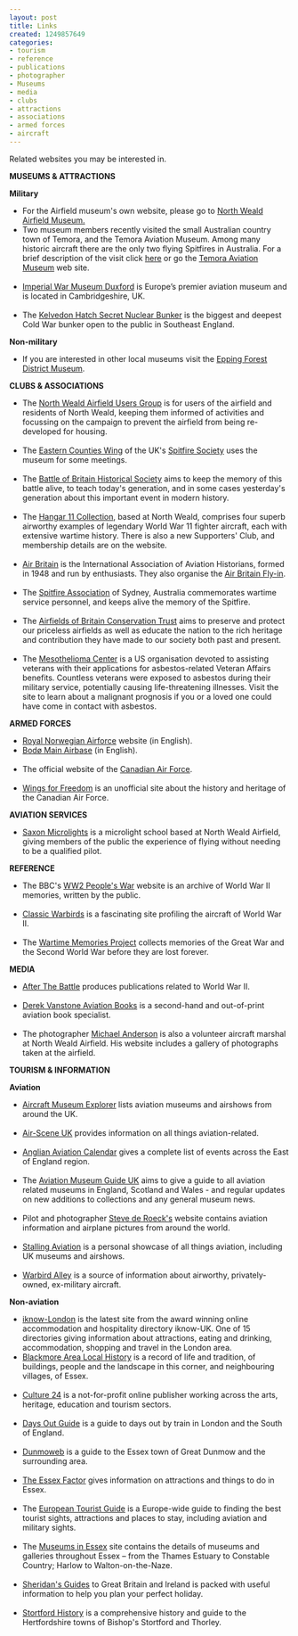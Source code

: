 ```yaml
---
layout: post
title: Links
created: 1249857649
categories:
- tourism
- reference
- publications
- photographer
- Museums
- media
- clubs
- attractions
- associations
- armed forces
- aircraft
---
```

<p>Related websites you may be interested in.</p>

<a name="museums"></a>
<strong>MUSEUMS & ATTRACTIONS</strong>

<strong>Military</strong>

<ul><li>For the Airfield museum's own website, please go to <a href="http://www.northwealdairfieldmuseum.com">North Weald Airfield Museum.</a></li>
<li>Two museum members recently visited the small Australian country town of Temora, and the Temora Aviation Museum.  Among many historic aircraft there are the only two flying Spitfires in Australia.  For a brief description of the visit click <a href="temora-aviation-museum">here</a> or go the <a href="http://www.aviationmuseum.com.au"> Temora Aviation Museum</a> web site.</li><br>
<li><a href="http://duxford.iwm.org.uk/"> Imperial War Museum Duxford</a> is Europe’s premier aviation museum and is located in Cambridgeshire, UK.</li><br>
<li>The <a href="http://www.secretnuclearbunker.com/">Kelvedon Hatch Secret Nuclear Bunker</a> is the biggest and deepest Cold War bunker open to the public in Southeast England.</li></ul>

<strong>Non-military</strong>

<ul><li>If you are interested in other local museums visit the <a href="http://www.eppingforestdc.gov.uk/leisure_and_culture/museum">Epping Forest District Museum</a>.</li></ul>

<a name="clubs"></a>
<strong>CLUBS & ASSOCIATIONS</strong>

<ul><li>The <a href="http://www.northwealdairfield.org/">North Weald Airfield Users Group</a> is for users of the airfield and residents of North Weald, keeping them informed of activities and focussing on the campaign to prevent the airfield from being re-developed for housing.</li><br><li>The <a href="http://www.spitfiresociety.org.uk">Eastern Counties Wing</a> of the UK's <a href="http://www.spitfiresociety.com">Spitfire Society</a> uses the museum for some meetings.</li><br><li>The <a href="http://www.battleofbritain1940.net">Battle of Britain Historical Society</a> aims to keep the memory of this battle alive, to teach today's generation, and in some cases yesterday's generation about this important event in modern history.</li><br><li>The <a href="http://www.hangar11.co.uk">Hangar 11 Collection</a>, based at North Weald, comprises four superb airworthy examples of legendary World War 11 fighter aircraft, each with extensive wartime history.  There is also a new Supporters' Club, and membership details are on the website.</li><br><li><a href="http://www.air-britain.com/">Air Britain</a> is the International Association of Aviation Historians, formed in 1948 and run by enthusiasts. They also organise the <a href="http://www.air-britainflyin.co.uk/index.html"> Air Britain Fly-in</a>.</li><br><li>The <a href="http://www.spitfireassociation.com.au/">Spitfire Association</a> of Sydney, Australia commemorates wartime service personnel, and keeps alive the memory of the Spitfire.</li><br><li>The <a href="http://www.abct.org.uk/">Airfields of Britain Conservation Trust</a> aims to preserve and protect our priceless airfields as well as educate the nation to the rich heritage and contribution they have made to our society both past and present.</li><br><li>The <a href="http://www.asbestos.com/veterans/">Mesothelioma Center</a> is a US organisation devoted to assisting veterans with their applications for asbestos-related Veteran Affairs benefits. Countless veterans were exposed to asbestos during their military service, potentially causing life-threatening illnesses. Visit the site to learn about a malignant prognosis if you or a loved one could have come in contact with asbestos.</li></ul>

<a name="forces"></a>
<strong>ARMED FORCES</strong>

<ul><li><a href="http://www.mil.no/luft/start/RNoAF/">Royal Norwegian Airforce</a> website (in English).</li>

<li><a href="http://www.mil.no/luft/start/RNoAF/station_overview/article.jhtml?articleID=103953">Bodø Main Airbase</a> (in English).</li><br><li>The official website of the <a href="http://www.airforce.forces.gc.ca">Canadian Air Force</a>.</li><br><li><a href="http://www.wingsforfreedom.com/">Wings for Freedom</a> is an unofficial site about the history and heritage of the Canadian Air Force.</li></ul>

<a name="services"></a>
<strong>AVIATION SERVICES</strong>

<ul><li><a href="http://www.saxonmicro.co.uk">Saxon Microlights</a> is a microlight school based at North Weald Airfield, giving members of the public the experience of flying without needing to be a qualified pilot.</li></ul>

<a name="reference"></a>
<strong>REFERENCE</strong>

<ul><li>The BBC's <a href="http://www.bbc.co.uk/ww2peopleswar">WW2 People's War</a> website is an archive of World War II memories, written by the public.</li><br><li><a href="http://www.classicwarbirds.co.uk">Classic Warbirds</a> is a fascinating site profiling the aircraft of World War II.</li><br><li>The <a href="http://www.wartimememories.co.uk/">Wartime Memories Project</a> collects memories of the Great War and the Second World War before they are lost forever.</li></ul>

<a name="media"></a>
<strong>MEDIA</strong>

<ul><li><a href="http://www.afterthebattle.com/home.htm">After The Battle</a> produces publications related to World War II.</li><br><li><a href="http://www.aircraftbooks.com/">Derek Vanstone Aviation Books</a> is a second-hand and out-of-print aviation book specialist.</li><br><li>The photographer <a href="http://www.michaelandersonlrps.co.uk/north_weald_gallery.htm">Michael Anderson</a> is also a volunteer aircraft marshal at North Weald Airfield.  His website includes a gallery of photographs taken at the airfield.</li></ul>

<a name="tourism"></a>
<strong>TOURISM & INFORMATION</strong>

<strong>Aviation</strong>

<ul><li><a href="http://www.museum-explorer.org.uk">Aircraft Museum Explorer</a> lists aviation museums and airshows from around the UK.</li><br><li><a href="http://www.airsceneuk.org.uk/">Air-Scene UK</a> provides information on all things aviation-related.</li><br><li><a href="http://www.aac.btik.com/">Anglian Aviation Calendar</a> gives a complete list of events across the East of England region.</li><br><li>The <a href="http://www.aviationmuseumguide.co.uk/">Aviation Museum Guide UK</a> aims to give a guide to all aviation related museums in England, Scotland and Wales - and regular updates on new additions to collections and any general museum news.</li><br><li>Pilot and photographer <a href="http://www.deroeck.co.uk/index.html">Steve de Roeck's</a> website contains aviation information and airplane pictures from around the world.</li><br><li><a href="http://www.stallingaviation.com/">Stalling Aviation</a> is a personal showcase of all things aviation, including UK museums and airshows.</li><br><li><a href="http://www.warbirdalley.com/">Warbird Alley</a> is a source of information about airworthy, privately-owned, ex-military aircraft.</li></ul>

<strong>Non-aviation</strong>

<ul><li><a href="http://www.iknow-london.co.uk">iknow-London</a> is the latest site from the award winning online accommodation and hospitality directory iknow-UK. One of 15 directories giving information about attractions, eating and drinking, accommodation, shopping and travel in the London area.</li><li><a href="http://www.blackmorehistory.co.uk/">Blackmore Area Local History</a> is a record of life and tradition, of buildings, people and the landscape in this corner, and neighbouring villages, of Essex.</li><br><li><a href="http://www.culture24.org.uk">Culture 24</a> is a not-for-profit online publisher working across the arts, heritage, education and tourism sectors.</li><br><li><a href="http://www.daysoutguide.co.uk/">Days Out Guide</a> is a guide to days out by train in London and the South of England.</li><br><li><a href="http://www.dunmoweb.co.uk/">Dunmoweb</a> is a guide to the Essex town of Great Dunmow and the surrounding area.</li><br><li><a href="http://www.theessexfactor.com/">The Essex Factor</a> gives information on attractions and things to do in Essex.</li><br><li>The <a href="http://www.euro-t-guide.com/default.htm">European Tourist Guide</a> is a Europe-wide guide to finding the best tourist sights, attractions and places to stay, including aviation and military sights.</li><br><li>The <a href="http://www.museumsinessex.org/">Museums in Essex</a> site contains the details of museums and galleries throughout Essex – from the Thames Estuary to Constable Country; Harlow to Walton-on-the-Naze.</li><br><li><a href="http://www.sheridans-guides.com">Sheridan's Guides</a> to Great Britain and Ireland is packed with useful information to help you plan your perfect holiday.</li><br><li><a href="http://www.stortfordhistory.co.uk/"> Stortford History</a> is a comprehensive history and guide to the Hertfordshire towns of Bishop's Stortford and Thorley.</li></ul>
